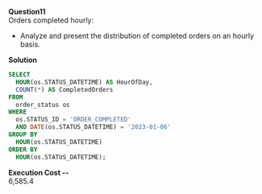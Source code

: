 **Question11**  
Orders completed hourly:
- Analyze and present the distribution of completed orders on an hourly basis.

**Solution**
```sql
SELECT 
  HOUR(os.STATUS_DATETIME) AS HourOfDay, 
  COUNT(*) AS CompletedOrders 
FROM 
  order_status os 
WHERE 
  os.STATUS_ID = 'ORDER_COMPLETED' 
  AND DATE(os.STATUS_DATETIME) = '2023-01-06' 
GROUP BY 
  HOUR(os.STATUS_DATETIME) 
ORDER BY 
  HOUR(os.STATUS_DATETIME);
```
**Execution Cost --**   
6,585.4
